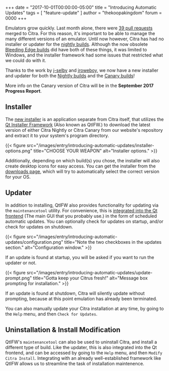 +++
date = "2017-10-01T00:00:00-05:00"
title = "Introducing Automatic Updates"
tags = [ "feature-update" ]
author = "thekoopakingdom"
forum = 0000
+++

Emulators grow quickly. Last month alone, there were [39 pull requests](https://github.com/citra-emu/citra/pulls?utf8=%E2%9C%93&q=is%3Amerged%20merged%3A2017-09-01..2017-09-30%20)
merged to Citra. For this reason, it's important to be able to manage the many different
versions of an emulator. Until now however, Citra has had no installer or updater
for the [nightly builds](https://github.com/citra-emu/citra-nightly/releases). Although
the now obsolete [Bleeding Edge builds](https://github.com/citra-emu/citra-bleeding-edge/releases)
did have both of these things, it was limited to Windows, and the installer framework
had some issues that restricted what we could do with it.

Thanks to the work by [j-selby](https://github.com/j-selby) and [jroweboy](https://github.com/jroweboy),
we now have a new installer and updater for both the [Nightly builds](https://github.com/citra-emu/citra-nightly/releases)
and the [Canary builds](https://github.com/citra-emu/citra-canary/releases)!

More info on the Canary version of Citra will be in the **September 2017 Progress
Report**.

## Installer
The [new installer](https://github.com/citra-emu/citra/pull/2966) is an application
separate from Citra itself, that utilizes the [Qt Installer Framework](https://doc.qt.io/qtinstallerframework/index.html)
(Also known as QtIFW.) to download the latest version of either Citra
Nightly or Citra Canary from our website's repository and extract it to your system's
program directory.

{{< figure src="/images/entry/introducing-automatic-updates/installer-options.png"
    title="CHOOSE YOUR WEAPON" alt="Installer options." >}}

Additionally, depending on which build(s) you chose, the installer
will also create desktop icons for easy access. You can get the installer from the
[downloads page](https://citra-emu.org/download/), which will try to automatically
select the correct version for your OS.

## Updater
In addition to installing, QtIFW also provides functionality for updating via the
`maintenancetool` utility. For convenience, this is [integrated into the Qt frontend](https://github.com/citra-emu/citra/pull/2997)
(The main GUI that you probably use.) in the form of scheduled automatic
updates. You can optionally check for updates on startup, and/or check for updates
on shutdown.

{{< figure src="/images/entry/introducing-automatic-updates/configuration.png"
    title="Note the two checkboxes in the updates section." alt="Configuration window." >}}

If an update is found at startup, you will be asked if you want to run the updater
or not.

{{< figure src="/images/entry/introducing-automatic-updates/update-prompt.png"
    title="Gotta keep your Citrus fresh!" alt="Message box prompting for installation." >}}

If an update is found at shutdown, Citra will silently update without prompting,
because at this point emulation has already been terminated.

You can also manually update your Citra installation at any time, by going to the
`Help` menu, and then `Check for Updates`.

## Uninstallation & Install Modification
QtIFW's `maintenancetool` can also be used to uninstall Citra, and install a different
type of build. Like the updater, this is also integrated into the Qt frontend, and
can be accessed by going to the `Help` menu, and then `Modify Citra Install`. Integrating
with an already well-established framework like QtIFW allows us to streamline the
task of installation maintenence.
